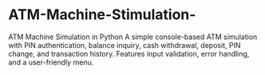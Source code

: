 # ATM-Machine-Stimulation-
ATM Machine Simulation in Python  A simple console-based ATM simulation with PIN authentication, balance inquiry, cash withdrawal, deposit, PIN change, and transaction history. Features input validation, error handling, and a user-friendly menu.
